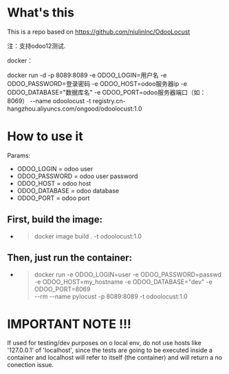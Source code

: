# What's this
This is a repo based on https://github.com/niulinlnc/OdooLocust
>
注：支持odoo12测试.
>
docker：
>
docker run -d -p 8089:8089 -e ODOO_LOGIN=用户名 -e ODOO_PASSWORD=登录密码 -e ODOO_HOST=odoo服务器ip -e ODOO_DATABASE="数据库名" -e ODOO_PORT=odoo服务器端口（如：8069） --name odoolocust -t registry.cn-hangzhou.aliyuncs.com/ongood/odoolocust:1.0

# How to use it
Params:
* ODOO_LOGIN = odoo user
* ODOO_PASSWORD = odoo user password
* ODOO_HOST = odoo host
* ODOO_DATABASE = odoo database
* ODOO_PORT = odoo port

## First, build the image:

* > docker image build . -t odoolocust:1.0

## Then, just run the container:
* > docker run -e ODOO_LOGIN=user -e ODOO_PASSWORD=passwd \
    -e ODOO_HOST=my_hostname -e ODOO_DATABASE="dev" -e ODOO_PORT=8069 \
    --rm --name pylocust -p 8089:8089 -t odoolocust:1.0

# IMPORTANT NOTE !!!
If used for testing/dev purposes on o local env, do not use hosts like '127.0.0.1' of 'localhost', since the tests are going to be executed inside a container and localhost will refer to itself (the container) and will return a no conection issue.
